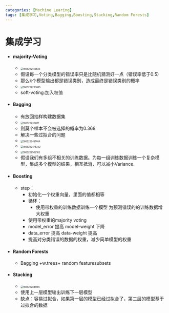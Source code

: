 ```yaml
---
categories: [Machine Learing]
tags: [集成学习,Voting,Bagging,Boosting,Stacking,Random Forests]
---
```


# 集成学习

- #### majority-Voting                                                                                                                                                                                       
  - <img src="C:\Users\lxz\AppData\Roaming\Typora\typora-user-images\1665222146623.png" alt="1665222146623" style="zoom:50%;" />
  - 假设每一个分类模型的错误率只是比随机猜测好一点（错误率低于0.5)
  - 那么k个模型输出都是错误类别，造成最终是错误类别的概率
  - <img src="C:\Users\lxz\AppData\Roaming\Typora\typora-user-images\1665222233885.png" alt="1665222233885" style="zoom:50%;" />
  - soft-voting:加入权值

- #### Bagging

  - 有放回抽样构建数据集
  - <img src="C:\Users\lxz\AppData\Roaming\Typora\typora-user-images\1665222311817.png" alt="1665222311817" style="zoom:50%;" />
  - 则莫个样本不会被选择的概率为0.368
  - 解决一些过拟合的问题
  - <img src="C:\Users\lxz\AppData\Roaming\Typora\typora-user-images\1665222451464.png" alt="1665222451464" style="zoom:50%;" />
  - <img src="C:\Users\lxz\AppData\Roaming\Typora\typora-user-images\1665222478242.png" alt="1665222478242" style="zoom:50%;" />
  - <img src="C:\Users\lxz\AppData\Roaming\Typora\typora-user-images\1665222502162.png" alt="1665222502162" style="zoom:50%;" />
  - 假设我们有多组不相关的训练数据。为每一组训练数据训练一个复杂模型，集成多个模型的结果，相互抵消，可以减小Variance.



- #### Boosting

  - step：
    - 初始化一个权重向量，里面的值都相等
    - 循环：
      - 使用带权重的训练数据训练一个模型
        为预测错误的的训练数据增大权重
    - 使用带权重的majority voting
    - model_error 提高 model-weight 下降
    - data_error 提高 data-weight 提高 
    - 提高对分类错误的数据的权重，减少简单模型的权重

- #### Random Forests
  - Bagging +w.trees+ random featuresubsets

- #### Stacking

  - <img src="C:\Users\lxz\AppData\Roaming\Typora\typora-user-images\1665222841145.png" alt="1665222841145" style="zoom:50%;" />
  - 使用上一层模型输出训练下一层模型
  - 缺点：容易过拟合，如果第一层的模型已经过拟合了，第二层的模型基于过拟合的数据